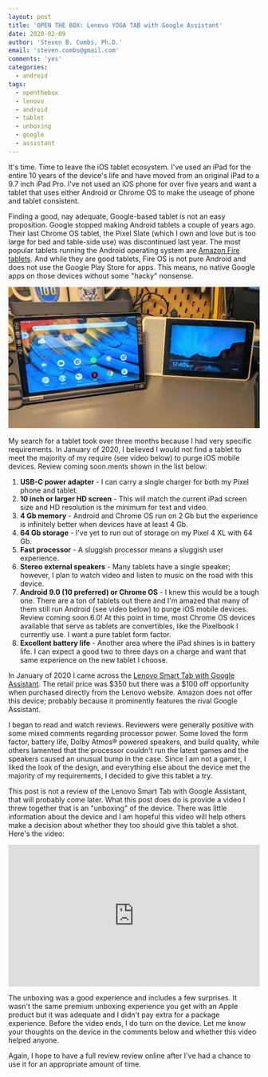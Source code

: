 ```yaml
---
layout: post
title: 'OPEN THE BOX: Lenovo YOGA TAB with Google Assistant'
date: 2020-02-09
author: 'Steven B. Combs, Ph.D.'
email: 'steven.combs@gmail.com'
comments: 'yes'
categories:
  - android
tags:
  - openthebox
  - lenovo
  - android
  - tablet
  - unboxing
  - google
  - assistant
---
```


It's time. Time to leave the iOS tablet ecosystem. I've used an iPad for the entire 10 years of the device's life and have moved from an original iPad to a 9.7 inch iPad Pro. I've not used an iOS phone for over five years and want a tablet that uses either Android or Chrome OS to make the useage of phone and tablet consistent.

Finding a good, nay adequate, Google-based tablet is not an easy proposition. Google stopped making Android tablets a couple of years ago. Their last Chrome OS tablet, the Pixel Slate (which I own and love but is too large for bed and table-side use) was discontinued last year. The most popular tablets running the Android operating system are [Amazon Fire tablets](https://amzn.to/2OI9boZ). And while they are good tablets, Fire OS is not pure Android and does not use the Google Play Store for apps. This means, no native Google apps on those devices without some "hacky" nonsense.

![Lenovo Smart Tab with Google Assistant](/images/posts/2020-02-09-lenovo-smart-tab.jpg)

My search for a tablet took over three months because I had very specific requirements. In January of 2020, I believed I would not find a tablet to meet the majority of my require (see video below) to purge iOS mobile devices. Review coming soon.ments shown in the list below:

   1. **USB-C power adapter** - I can carry a single charger for both my Pixel phone and tablet.
   3. **10 inch or larger HD screen** - This will match the current iPad screen size and HD resolution is the minimum for text and video.
   4. **4 Gb memory** - Android and Chrome OS run on 2 Gb but the experience is infinitely better when devices have at least 4 Gb.
   5. **64 Gb storage** - I've yet to run out of storage on my Pixel 4 XL with 64 Gb.
   6. **Fast processor** - A sluggish processor means a sluggish user experience.
   7. **Stereo external speakers** - Many tablets have a single speaker; however, I plan to watch video and listen to music on the road with this device.
   8. **Android 9.0 (10 preferred) or Chrome OS** - I knew this would be a tough one. There are a ton of tablets out there and I'm amazed that many of them still run Android  (see video below) to purge iOS mobile devices. Review coming soon.6.0! At this point in time, most Chrome OS devices available that serve as tablets are convertibles, like the Pixelbook I currently use. I want a pure tablet form factor.
   9. **Excellent battery life** - Another area where the iPad shines is in battery life. I can expect a good two to three days on a charge and want that same experience on the new tablet I choose.

In January of 2020 I came across the [Lenovo Smart Tab with Google Assistant](https://www.lenovo.com/us/en/tablets/android-tablets/lenovo-tab-series/Lenovo-Yoga-Smart-Tab-with-the-Google-Assistant/p/ZZITZTBYT2X). The retail price was $350 but there was a $100 off opportunity when purchased directly from the Lenovo website. Amazon does not offer this device; probably because it prominently features the rival Google Assistant.

I began to read and watch reviews. Reviewers were generally positive with some mixed comments regarding processor power. Some loved the form factor, battery life, Dolby Atmos® powered speakers, and build quality, while others lamented that the processor couldn't run the latest games and the speakers caused an unusual bump in the case. Since I am not a gamer, I liked the look of the design, and everything else about the device met the majority of my requirements, I decided to give this tablet a try.

This post is not a review of the Lenovo Smart Tab with Google Assistant, that will probably come later. What this post does do is provide a video I threw together that is an "unboxing" of the device. There was little information about the device and I am hopeful this video will help others make a decision about whether they too should give this tablet a shot. Here's the video:

<div style="position:relative;padding-top:56.25%;">
  <p><iframe src="https://www.youtube.com/embed/Hu-KtK3lYzA" frameborder="0" allowfullscreen
    style="position:absolute;top:0;left:0;width:100%;height:100%;"></iframe></p>
</div>

The unboxing was a good experience and includes a few surprises. It wasn't the same premium unboxing experience you get with an Apple product but it was adequate and I didn't pay extra for a package experience. Before the video ends, I do turn on the device. Let me know your thoughts on the device in the comments below and whether this video helped anyone.

Again, I hope to have a full review review online after I've had a chance to use it for an appropriate amount of time.
